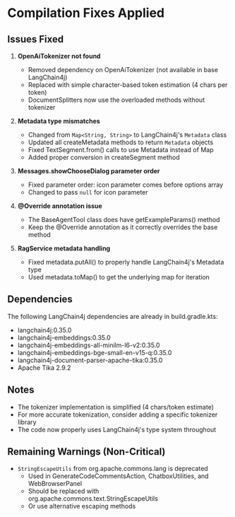 # Compilation Fixes Applied

## Issues Fixed

1. **OpenAiTokenizer not found**
   - Removed dependency on OpenAiTokenizer (not available in base LangChain4j)
   - Replaced with simple character-based token estimation (4 chars per token)
   - DocumentSplitters now use the overloaded methods without tokenizer

2. **Metadata type mismatches**
   - Changed from `Map<String, String>` to LangChain4j's `Metadata` class
   - Updated all createMetadata methods to return `Metadata` objects
   - Fixed TextSegment.from() calls to use Metadata instead of Map
   - Added proper conversion in createSegment method

3. **Messages.showChooseDialog parameter order**
   - Fixed parameter order: icon parameter comes before options array
   - Changed to pass `null` for icon parameter

4. **@Override annotation issue**
   - The BaseAgentTool class does have getExampleParams() method
   - Keep the @Override annotation as it correctly overrides the base method

5. **RagService metadata handling**
   - Fixed metadata.putAll() to properly handle LangChain4j's Metadata type
   - Used metadata.toMap() to get the underlying map for iteration

## Dependencies

The following LangChain4j dependencies are already in build.gradle.kts:
- langchain4j:0.35.0
- langchain4j-embeddings:0.35.0
- langchain4j-embeddings-all-minilm-l6-v2:0.35.0
- langchain4j-embeddings-bge-small-en-v15-q:0.35.0
- langchain4j-document-parser-apache-tika:0.35.0
- Apache Tika 2.9.2

## Notes

- The tokenizer implementation is simplified (4 chars/token estimate)
- For more accurate tokenization, consider adding a specific tokenizer library
- The code now properly uses LangChain4j's type system throughout

## Remaining Warnings (Non-Critical)

- `StringEscapeUtils` from org.apache.commons.lang is deprecated
  - Used in GenerateCodeCommentsAction, ChatboxUtilities, and WebBrowserPanel
  - Should be replaced with org.apache.commons.text.StringEscapeUtils
  - Or use alternative escaping methods
